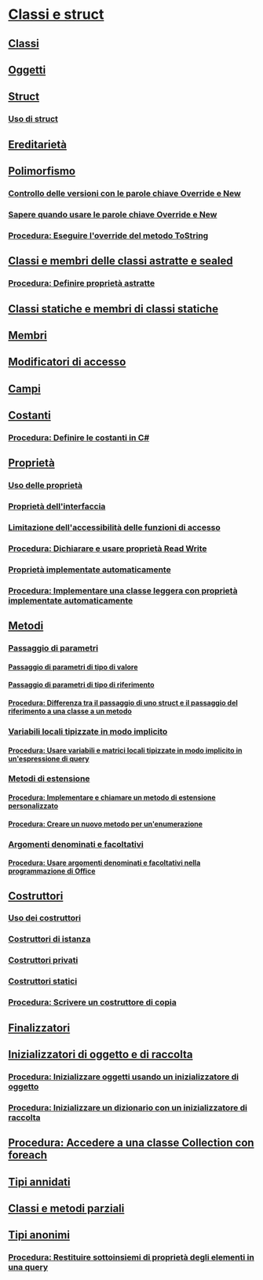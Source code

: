 # [Classi e struct](index.md)
## [Classi](classes.md)
## [Oggetti](objects.md)
## [Struct](structs.md)
### [Uso di struct](using-structs.md)
## [Ereditarietà](inheritance.md)
## [Polimorfismo](polymorphism.md)
### [Controllo delle versioni con le parole chiave Override e New](versioning-with-the-override-and-new-keywords.md)
### [Sapere quando usare le parole chiave Override e New](knowing-when-to-use-override-and-new-keywords.md)
### [Procedura: Eseguire l'override del metodo ToString](how-to-override-the-tostring-method.md)
## [Classi e membri delle classi astratte e sealed](abstract-and-sealed-classes-and-class-members.md)
### [Procedura: Definire proprietà astratte](how-to-define-abstract-properties.md)
## [Classi statiche e membri di classi statiche](static-classes-and-static-class-members.md)
## [Membri](members.md)
## [Modificatori di accesso](access-modifiers.md)
## [Campi](fields.md)
## [Costanti](constants.md)
### [Procedura: Definire le costanti in C#](how-to-define-constants.md)
## [Proprietà](properties.md)
### [Uso delle proprietà](using-properties.md)
### [Proprietà dell'interfaccia](interface-properties.md)
### [Limitazione dell'accessibilità delle funzioni di accesso](restricting-accessor-accessibility.md)
### [Procedura: Dichiarare e usare proprietà Read Write](how-to-declare-and-use-read-write-properties.md)
### [Proprietà implementate automaticamente](auto-implemented-properties.md)
### [Procedura: Implementare una classe leggera con proprietà implementate automaticamente](how-to-implement-a-lightweight-class-with-auto-implemented-properties.md)
## [Metodi](methods.md)
### [Passaggio di parametri](passing-parameters.md)
#### [Passaggio di parametri di tipo di valore](passing-value-type-parameters.md)
#### [Passaggio di parametri di tipo di riferimento](passing-reference-type-parameters.md)
#### [Procedura: Differenza tra il passaggio di uno struct e il passaggio del riferimento a una classe a un metodo](how-to-know-the-difference-passing-a-struct-and-passing-a-class-to-a-method.md)
### [Variabili locali tipizzate in modo implicito](implicitly-typed-local-variables.md)
#### [Procedura: Usare variabili e matrici locali tipizzate in modo implicito in un'espressione di query](how-to-use-implicitly-typed-local-variables-and-arrays-in-a-query-expression.md)
### [Metodi di estensione](extension-methods.md)
#### [Procedura: Implementare e chiamare un metodo di estensione personalizzato](how-to-implement-and-call-a-custom-extension-method.md)
#### [Procedura: Creare un nuovo metodo per un'enumerazione](how-to-create-a-new-method-for-an-enumeration.md)
### [Argomenti denominati e facoltativi](named-and-optional-arguments.md)
#### [Procedura: Usare argomenti denominati e facoltativi nella programmazione di Office](how-to-use-named-and-optional-arguments-in-office-programming.md)
## [Costruttori](constructors.md)
### [Uso dei costruttori](using-constructors.md)
### [Costruttori di istanza](instance-constructors.md)
### [Costruttori privati](private-constructors.md)
### [Costruttori statici](static-constructors.md)
### [Procedura: Scrivere un costruttore di copia](how-to-write-a-copy-constructor.md)
## [Finalizzatori](destructors.md)
## [Inizializzatori di oggetto e di raccolta](object-and-collection-initializers.md)
### [Procedura: Inizializzare oggetti usando un inizializzatore di oggetto](how-to-initialize-objects-by-using-an-object-initializer.md)
### [Procedura: Inizializzare un dizionario con un inizializzatore di raccolta](how-to-initialize-a-dictionary-with-a-collection-initializer.md)
## [Procedura: Accedere a una classe Collection con foreach](how-to-access-a-collection-class-with-foreach.md)
## [Tipi annidati](nested-types.md)
## [Classi e metodi parziali](partial-classes-and-methods.md)
## [Tipi anonimi](anonymous-types.md)
### [Procedura: Restituire sottoinsiemi di proprietà degli elementi in una query](how-to-return-subsets-of-element-properties-in-a-query.md)
